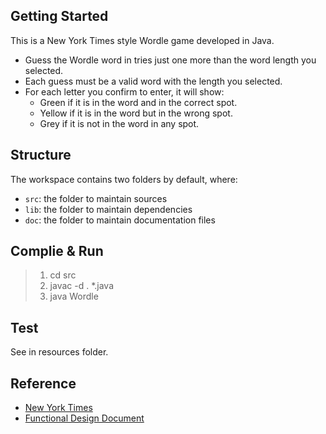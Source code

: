 ## Getting Started

This is a New York Times style Wordle game developed in Java.

- Guess the Wordle word in tries just one more than the word length you selected.
- Each guess must be a valid word with the length you selected.
- For each letter you confirm to enter, it will show:
  - Green if it is in the word and in the correct spot.
  - Yellow if it is in the word but in the wrong spot.
  - Grey if it is not in the word in any spot.


## Structure

The workspace contains two folders by default, where:

- `src`: the folder to maintain sources
- `lib`: the folder to maintain dependencies
- `doc`: the folder to maintain documentation files

## Complie & Run

> 1. cd src
> 2. javac -d . *.java
> 3. java Wordle

## Test
See in resources folder.

## Reference
- [New York Times](https://www.nytimes.com/games/wordle/index.html)
- [Functional Design Document](https://www.mubucm.com/doc/7zAyAh92DyW)